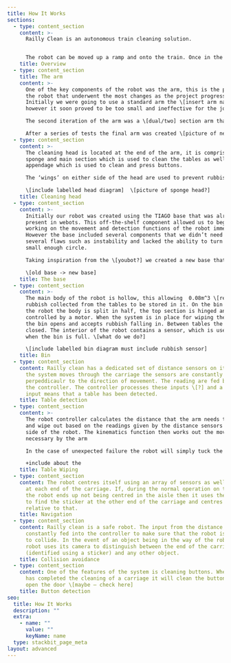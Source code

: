 ```yaml
---
title: How It Works
sections:
  - type: content_section
    content: >-
      Railly Clean is an autonomous train cleaning solution. 


      The robot can be moved up a ramp and onto the train. Once in the carriage it will centre itself using the stickers. It moves forward through the carriage, using the distance sensors on the side to detect tables. Upon reaching a table the robot moves into position to begin wiping as well as opening its bin compartment. Before each wipe it assesses whether there are any valuables in the way, if there are then it avoids that section of the table. If there is only rubbish in the way then the robot will wipe the table, using a sponge attached to the end of the arm to clean the table, while pulling rubbish towards it and into it’s integrated bin compartment. Once a table has been cleaned the robot reverts back to the state where it’s looking for tables and finding and cleaning them as it goes. Once it reaches the end of the carriage it will turn around and clean the tables on the other side of the carriage. Once all the tables have been cleaned and the robot has reached the end of the carriage it uses its camera to detect the button and cleans and presses it
    title: Overview
  - type: content_section
    title: The arm
    content: >-
      One of the key components of the robot was the arm, this is the part of
      the robot that underwent the most changes as the project progressed.
      Initially we were going to use a standard arm the \[insert arm name here]
      however it soon proved to be too small and ineffective for the job. 

      The second iteration of the arm was a \[dual/two] section arm that allowed for movement in the middle \[picture of sweeping using this arm]. This arm had problems, principally that it was too large and didn’t tuck down to a small enough size to allow the robot to move through the door of the train.

      After a series of tests the final arm was created \[picture of new arm, and potentially some of the rejects]. This new arm allowed the same sweeping motion as the first one but was a much more flexible design which allowed the arm to tuck into a much smaller footprint \[armprint]. This new arm design proved to be difficult to control, the added joint mean that a dedicated kinematics function had to be created to calculate the position that the arm needs to be in to allow it to carry out a sweeping motion.
  - type: content_section
    content: >-
      The cleaning head is located at the end of the arm, it is comprised of a
      sponge and main section which is used to clean the tables as well as an
      appendage which is used to clean and press buttons.

      The ‘wings’ on either side of the head are used to prevent rubbish being pushed out of the way, instead guiding it into the middle of the head so that it ends up in the bin. The pressure sensor is used for feedback so the controller knows that the robot is applying enough pressure to the table to clean effectively. The middle section also contains space for a sponge head that will be added to the physical product to allow the robot to clean.\

      \[include labelled head diagram]  \[picture of sponge head?]
    title: Cleaning head
  - type: content_section
    content: >-
      Initially our robot was created using the TIAGO base that was already
      present in webots. This off-the-shelf component allowed us to begin
      working on the movement and detection functions of the robot immediately.
      However the base included several components that we didn’t need and had
      several flaws such as instability and lacked the ability to turn in a
      small enough circle. 

      Taking inspiration from the \[youbot?] we created a new base that uses mechanum wheels. These allow the robot to move in all directions without rotation, making the cleaning process faster and the robot more efficient .

      \[old base -> new base]
    title: The base
  - type: content_section
    content: >-
      The main body of the robot is hollow, this allowing  0.08m^3 \[remove] of
      rubbish collected from the tables to be stored in it. On the bin side of
      the robot the body is split in half, the top section is hinged and
      controlled by a motor. When the system is in place for wiping the table,
      the bin opens and accepts rubbish falling in. Between tables the bin is
      closed. The interior of the robot contains a sensor, which is used to tell
      when the bin is full. \[what do we do?]

      \[include labelled bin diagram must include rubbish sensor]
    title: Bin
  - type: content_section
    content: Railly clean has a dedicated set of distance sensors on its sides. As
      the system moves through the carriage the sensors are constantly scanning
      perpeddicaulr to the direction of movement. The reading are fed back into
      the controller. The controller processes these inputs \[?] and a certain
      input means that a table has been detected.
    title: Table detection
  - type: content_section
    content: >-
      The robot controller calculates the distance that the arm needs to move
      and wipe out based on the readings given by the distance sensors on the
      side of the robot. The kinematics function then works out the movements
      necessary by the arm

      In the case of unexpected failure the robot will simply tuck the arm back into it’s deactived position, making the system robust and preventing the robot getting stuck during cleaning. 

      +include about the
    title: Table Wiping
  - type: content_section
    content: The robot centres itself using an array of sensors as well as stickers
      at each end of the carriage. If, during the normal operation on the train
      the robot ends up not being centred in the aisle then it uses the camera
      to find the sticker at the other end of the carriage and centres itself
      relative to that.
    title: Navigation
  - type: content_section
    content: Railly clean is a safe robot. The input from the distance sensors is
      constantly fed into the controller to make sure that the robot isn’t about
      to collide. In the event of an object being in the way of the robot the
      robot uses its camera to distinguish between the end of the carriage
      (identified using a sticker) and any other object.
    title: Collision avoidance
  - type: content_section
    content: One of the features of the system is cleaning buttons. When the system
      has completed the cleaning of a carriage it will clean the buttons used to
      open the door \[maybe – check here]
    title: Button detection
seo:
  title: How It Works
  description: ""
  extra:
    - name: ""
      value: ""
      keyName: name
  type: stackbit_page_meta
layout: advanced
---
```

